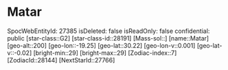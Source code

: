 ﻿---
location: [30.22,-19.25,200]
type: Station
tags:
- astro/Star

---

# Matar

SpocWebEntityId: 27385
isDeleted: false
isReadOnly: false
confidential: public
[star-class::G2]
[star-class-id::28191]
[Mass-sol::]
[name::Matar]
[geo-alt::200]
[geo-lon::-19.25]
[geo-lat::30.22]
[geo-lon-v::0.001]
[geo-lat-v::-0.02]
[bright-min::29]
[bright-max::29]
[Zodiac-index::7]
[ZodiacId::28144]
[NextStarId::27766]

